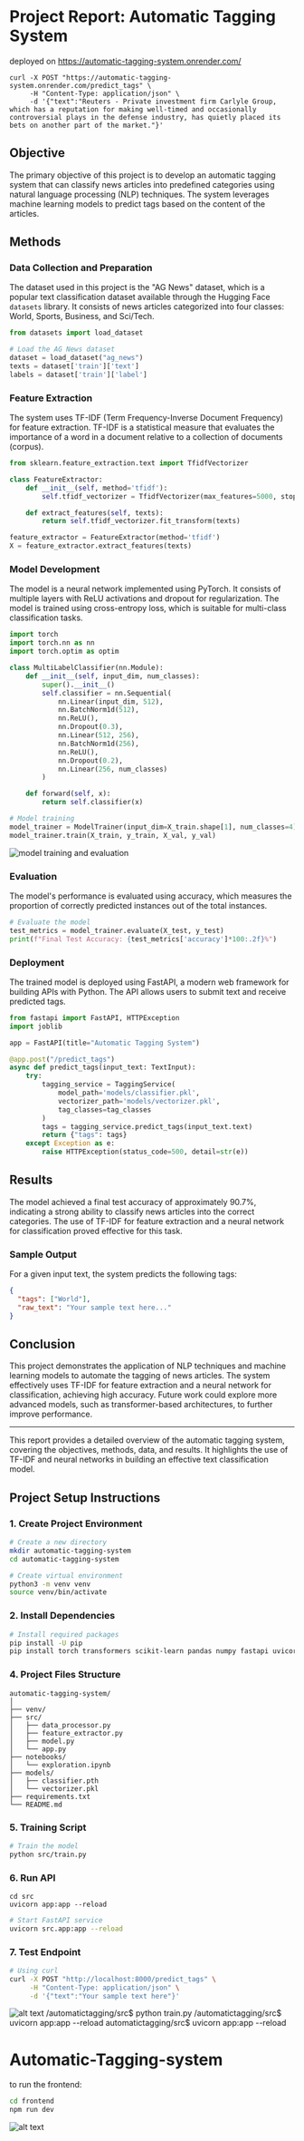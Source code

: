 # Project Report: Automatic Tagging System

deployed on https://automatic-tagging-system.onrender.com/

```
curl -X POST "https://automatic-tagging-system.onrender.com/predict_tags" \
     -H "Content-Type: application/json" \
     -d '{"text":"Reuters - Private investment firm Carlyle Group, which has a reputation for making well-timed and occasionally controversial plays in the defense industry, has quietly placed its bets on another part of the market."}'

```

## Objective

The primary objective of this project is to develop an automatic tagging system that can classify news articles into predefined categories using natural language processing (NLP) techniques. The system leverages machine learning models to predict tags based on the content of the articles.

## Methods

### Data Collection and Preparation

The dataset used in this project is the "AG News" dataset, which is a popular text classification dataset available through the Hugging Face `datasets` library. It consists of news articles categorized into four classes: World, Sports, Business, and Sci/Tech.

```python
from datasets import load_dataset

# Load the AG News dataset
dataset = load_dataset("ag_news")
texts = dataset['train']['text']
labels = dataset['train']['label']
```

### Feature Extraction

The system uses TF-IDF (Term Frequency-Inverse Document Frequency) for feature extraction. TF-IDF is a statistical measure that evaluates the importance of a word in a document relative to a collection of documents (corpus).

```python
from sklearn.feature_extraction.text import TfidfVectorizer

class FeatureExtractor:
    def __init__(self, method='tfidf'):
        self.tfidf_vectorizer = TfidfVectorizer(max_features=5000, stop_words='english')

    def extract_features(self, texts):
        return self.tfidf_vectorizer.fit_transform(texts)

feature_extractor = FeatureExtractor(method='tfidf')
X = feature_extractor.extract_features(texts)
```

### Model Development

The model is a neural network implemented using PyTorch. It consists of multiple layers with ReLU activations and dropout for regularization. The model is trained using cross-entropy loss, which is suitable for multi-class classification tasks.

```python
import torch
import torch.nn as nn
import torch.optim as optim

class MultiLabelClassifier(nn.Module):
    def __init__(self, input_dim, num_classes):
        super().__init__()
        self.classifier = nn.Sequential(
            nn.Linear(input_dim, 512),
            nn.BatchNorm1d(512),
            nn.ReLU(),
            nn.Dropout(0.3),
            nn.Linear(512, 256),
            nn.BatchNorm1d(256),
            nn.ReLU(),
            nn.Dropout(0.2),
            nn.Linear(256, num_classes)
        )

    def forward(self, x):
        return self.classifier(x)

# Model training
model_trainer = ModelTrainer(input_dim=X_train.shape[1], num_classes=4)
model_trainer.train(X_train, y_train, X_val, y_val)
```

![model training and evaluation](image.png)

### Evaluation

The model's performance is evaluated using accuracy, which measures the proportion of correctly predicted instances out of the total instances.

```python
# Evaluate the model
test_metrics = model_trainer.evaluate(X_test, y_test)
print(f"Final Test Accuracy: {test_metrics['accuracy']*100:.2f}%")
```

### Deployment

The trained model is deployed using FastAPI, a modern web framework for building APIs with Python. The API allows users to submit text and receive predicted tags.

```python
from fastapi import FastAPI, HTTPException
import joblib

app = FastAPI(title="Automatic Tagging System")

@app.post("/predict_tags")
async def predict_tags(input_text: TextInput):
    try:
        tagging_service = TaggingService(
            model_path='models/classifier.pkl',
            vectorizer_path='models/vectorizer.pkl',
            tag_classes=tag_classes
        )
        tags = tagging_service.predict_tags(input_text.text)
        return {"tags": tags}
    except Exception as e:
        raise HTTPException(status_code=500, detail=str(e))
```

## Results

The model achieved a final test accuracy of approximately 90.7%, indicating a strong ability to classify news articles into the correct categories. The use of TF-IDF for feature extraction and a neural network for classification proved effective for this task.

### Sample Output

For a given input text, the system predicts the following tags:

```json
{
  "tags": ["World"],
  "raw_text": "Your sample text here..."
}
```

## Conclusion

This project demonstrates the application of NLP techniques and machine learning models to automate the tagging of news articles. The system effectively uses TF-IDF for feature extraction and a neural network for classification, achieving high accuracy. Future work could explore more advanced models, such as transformer-based architectures, to further improve performance.

---

This report provides a detailed overview of the automatic tagging system, covering the objectives, methods, data, and results. It highlights the use of TF-IDF and neural networks in building an effective text classification model.

## Project Setup Instructions

### 1. Create Project Environment

```bash
# Create a new directory
mkdir automatic-tagging-system
cd automatic-tagging-system

# Create virtual environment
python3 -m venv venv
source venv/bin/activate
```

### 2. Install Dependencies

```bash
# Install required packages
pip install -U pip
pip install torch transformers scikit-learn pandas numpy fastapi uvicorn pydantic datasets
```

### 4. Project Files Structure

```
automatic-tagging-system/
│
├── venv/
├── src/
│   ├── data_processor.py
│   ├── feature_extractor.py
│   ├── model.py
│   └── app.py
├── notebooks/
│   └── exploration.ipynb
├── models/
│   ├── classifier.pth
│   └── vectorizer.pkl
├── requirements.txt
└── README.md
```

### 5. Training Script

```bash
# Train the model
python src/train.py
```

### 6. Run API

```
cd src
uvicorn app:app --reload
```

```bash
# Start FastAPI service
uvicorn src.app:app --reload
```

### 7. Test Endpoint

```bash
# Using curl
curl -X POST "http://localhost:8000/predict_tags" \
     -H "Content-Type: application/json" \
     -d '{"text":"Your sample text here"}'
```

![alt text](image.png)
/automatictagging/src$ python train.py
/automatictagging/src$ uvicorn app:app --reload
automatictagging/src$ uvicorn app:app --reload

# Automatic-Tagging-system

to run the frontend:

```bash
cd frontend
npm run dev
```

![alt text](image-1.png)
